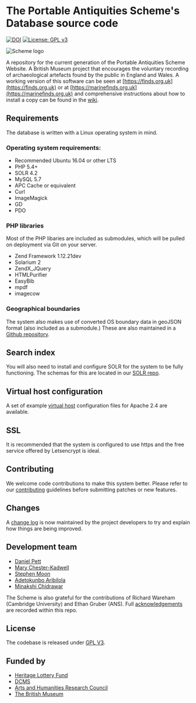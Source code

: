 # The Portable Antiquities Scheme's Database source code

[![DOI](https://zenodo.org/badge/19055/findsorguk/findsorguk.svg)](https://zenodo.org/badge/latestdoi/19055/findsorguk/findsorguk) [![License: GPL v3](https://img.shields.io/badge/License-GPL%20v3-blue.svg)](https://www.gnu.org/licenses/gpl-3.0)

![Scheme logo](https://avatars3.githubusercontent.com/u/4288770?v=3&s=200)

A repository for the current generation of the Portable Antiquities Scheme Website. A British Museum project that 
encourages the voluntary recording of archaeological artefacts found by the public in England and Wales. A working 
version of this software can be seen at [https://finds.org.uk](https://finds.org.uk) or at [https://marinefinds.org.uk](https://marinefinds.org.uk) 
and comprehensive instructions about how to install a copy can be found in the [wiki](https://github.com/findsorguk/findsorguk/wiki).

## Requirements
The database is written with a Linux operating system in mind. 

### Operating system requirements:
* Recommended Ubuntu 16.04 or other LTS 
* PHP 5.4+
* SOLR 4.2
* MySQL 5.7
* APC Cache or equivalent
* Curl
* ImageMagick
* GD
* PDO

### PHP libraries
Most of the PHP libaries are included as submodules, which will be pulled on deployment via Git on your server.

* Zend Framework 1.12.21dev
* Solarium 2
* ZendX_JQuery
* HTMLPurifier
* EasyBib
* mpdf
* imagecow

### Geographical boundaries
The system also makes use of converted OS boundary data in geoJSON format (also included as a submodule.) These are also maintained in a [Github repository](https://github.com/findsorguk/findsorguk-geodata).

## Search index
You will also need to install and configure SOLR for the system to be fully functioning. The schemas for this are 
located in our [SOLR repo](https://github.com/findsorguk/findsorguk-solr).

## Virtual host configuration
A set of example [virtual host](https://github.com/findsorguk/vhostsConfigs) configuration files for Apache 2.4 are available. 

## SSL 
It is recommended that the system is configured to use https and the free service offered by Letsencrypt is ideal.

## Contributing 
We welcome code contributions to make this system better. Please refer to our [contributing](CONTRIBUTING.md) guidelines before submitting patches or new features.

## Changes
A [change log](CHANGELOG.md) is now maintained by the project developers to try and explain how things are being improved. 

## Development team
* [Daniel Pett](https://github.com/portableant)
* [Mary Chester-Kadwell](https://github.com/mchesterkadwell)
* [Stephen Moon](https://github.com/s-moon)
* [Adetokunbo Aribilola](https://github.com/adetoks) 
* [Minakshi Chidrawar](https://github.com/minakshi-chidrawar)

The Scheme is also grateful for the contributions of Richard Wareham (Cambridge University) and Ethan Gruber (ANS). Full [acknowledgements](ACKNOWLEDGEMENTS.md) are recorded within this repo. 

## License
The codebase is released under [GPL V3](LICENSE.md).

## Funded by
* [Heritage Lottery Fund](https://www.hlf.org.uk/) 
* [DCMS](https://www.gov.uk/government/organisations/department-for-digital-culture-media-sport)
* [Arts and Humanities Research Council](http://www.ahrc.ac.uk/)
* [The British Museum](http://britishmuseum.org)

